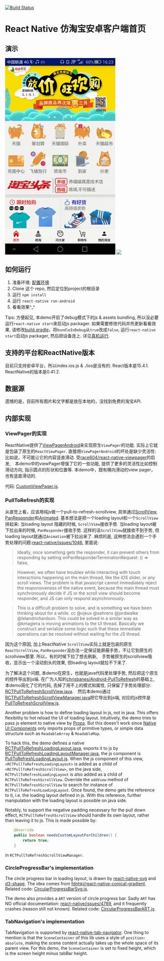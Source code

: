 [![Build Status](https://travis-ci.org/lilong9898/ReactNativeTaobao.svg?branch=master)](https://travis-ci.org/lilong9898/ReactNativeTaobao)

# React Native 仿淘宝安卓客户端首页

## 演示
![](./demo/demo1.gif) ![](./demo/demo2.gif)

## 如何运行
1. 准备环境: [配置环境](http://reactnative.cn/docs/0.41/getting-started.html#content)
2. Clone 这个 repo, 然后定位到project的根目录
3. 运行 `npm install`
4. 运行 `react-native run-android`
5. 看看效果^_^

Tips: 方便起见, 本demo开启了debug模式下的js & assets bundling, 所以没必要运行`react-native start`来启动js packager. 如果需要修改代码并热更新看看效果, 请修改[build.gradle](./android/app/build.gradle)，将`bundleInDebug`从`true`改成`false`, 运行`react-native start`启动js packager, 然后把设备连上. 详见[真机运行](http://reactnative.cn/docs/0.41/running-on-device-android.html#content).

## 支持的平台和ReactNative版本
目前只支持安卓平台，所以index.ios.js & ./ios是没有的. 
React版本是15.4.1. ReactNative的版本是0.41.2.

## 数据源
遗憾的是，目前所有图片和文字都是放在本地的，没找到免费的淘宝API.

## 内部实现

### ViewPager的实现
ReactNative提供了[ViewPagerAndroid](http://reactnative.cn/docs/0.41/viewpagerandroid.html#content)来实现原生`ViewPager`的功能. 实际上它就是包装了原生的`ReactViewPager`. 直接用`ViewPagerAndroid`的坏处是缺少灵活性: 比如说，不可能让它的内容竖直滑动. 受[race604/react-native-viewpager](https://github.com/race604/react-native-viewpager)的启发,　本demo中的viewPager增强了它的一些功能, 提供了更多的灵活性比如控制滑动方向, 指示圆点的形状和位置等. 本demo中，既有横向滑动的view pager，也有竖直滑动的.

代码: [CustomViewPager.js](./view/CustomViewPager.js).

### PullToRefresh的实现
从直觉上看，应该用纯js做一个pull-to-refresh-scrollview, 具体通过[ScrollView](http://reactnative.cn/docs/0.41/scrollview.html#content), [PanResponder](http://reactnative.cn/docs/0.41/panresponder.html#content)和[Animated](http://reactnative.cn/docs/0.41/animated.html#content). 基本想法是把一个loading layout和一个`ScrollView`拼起来: 当loading layout 隐藏的时候, `ScrollView`接收手势. 当loading layout被下拉出来的时候, `PanResponder`接收手势. 这样的话`ScrollView`就接收不到手势, 但loading layout就通过`Animation`被下拉出来了. 麻烦的是, 这种想法会遇到一个手势处理的问题:[react-native/issues/1046](https://github.com/facebook/react-native/issues/1046), 里面说:
> Ideally, once something gets the responder, it can prevent others from responding by setting onPanResponderTerminationRequest: () => false,

> However, we often have troubles while interacting with touch interactions happening on the main thread, like the iOS slider, or any scroll views. The problem is that javascript cannot immediately reject the responsiveness of the native event, because the main thread must synchronously decide if JS or the scroll view should become responder, and JS can only respond asynchronously.

> This is a difficult problem to solve, and is something we have been thinking about for a while. cc @vjeux @sahrens @jordwalke @lelandrichardson. This could be solved in a similar way as @kmagiera is moving animations to the UI thread. Basically we construct and serialize some logic such that these immediate operations can be resolved without waiting for the JS thread.

因为这个原因, 加上ReactNative `ScrollView`实际上就是包装的原生`ReactScrollView`, `PanResponder`没办法一定保证能屏蔽手势，不让它到原生的scrollview那里. 所以，有的时候下拉了想去刷新,　手势被原生的scrollview吸收，显示出一个滚动到头的效果, 但loading layout就拉不下来了.

为了解决这个问题, 本demo在原生，也就是java代码里处理手势, 然后把这个原生的控件导出到js端. 在广为人知的[chrisbanes/Android-PullToRefresh](https://github.com/chrisbanes/Android-PullToRefresh)的基础上, 本demo简化了它的代码, 去掉了用不上的模式和属性, 只保留了手势处理部分: [RCTPullToRefreshScrollView.java](./android/app/src/main/java/com/rntaobao/pullToRefresh/view/RCTPullToRefreshScrollView.java).　然后本demo通过[RCTPullToRefreshScrollViewManager.java](./android/app/src/main/java/com/rntaobao/pullToRefresh/viewManager/RCTPullToRefreshScrollViewManager.java)把它导出到js端, 对应的js控件是[PullToRefreshScrollView.js](./view/PullToRefreshScrollView.js).

Another problem is how to define loading layout in js, not in java. This offers flexibility to hot reload the UI of loading layout. Intuitively, the demo tries to pass js element to native view by [Props](https://facebook.github.io/react-native/docs/props.html). But this doesn't work since [Native UI Components](https://facebook.github.io/react-native/docs/native-components-android.html) only imports props of primitive types, or simple data structure such as `ReadableArray` & `ReadableMap`. 

To hack this, the demo defines a native [RCTPullToRefreshLoadingLayout.java](./android/app/src/main/java/com/rntaobao/pullToRefresh/view/RCTPullToRefreshLoadingLayout.java), exports it to js by [RCTPullToRefreshLoadingLayoutManager.java](./android/app/src/main/java/com/rntaobao/pullToRefresh/viewManager/RCTPullToRefreshLoadingLayoutManager.java), the js component is [PullToRefreshLoadingLayout.js](./view/PullToRefreshLoadingLayout.js). When the js component of this view, `<RCTPullToRefreshLoadingLayout>` is added as a child of `<RCTPullToRefreshScrollView>`, on the java side, `RCTPullToRefreshLoadingLayout` is also added as a child of `RCTPullToRefreshScrollView`. Override the `addView` method of `RCTPullToRefreshScrollView` to search for instance of `RCTPullToRefreshLoadingLayout`. Once found, the demo gets the reference to it, i.e. the loading layout defined in js. With this reference, further manipulation with the loading layout is possible on java side.

Notably, to support the negative padding necessary for the pull down effect, `RCTPullToRefreshScrollView` should handle its own layout, rather than leaving it to js. This is made possible by:
```java
    @Override
    public boolean needsCustomLayoutForChildren() {
        return true;
    }
```
in `RCTPullToRefreshScrollViewManager`.

### CircleProgressBar's implementation

The circle progress bar in loading layout, is drawn by [react-native-svg](https://www.npmjs.com/package/react-native-svg) and [d3-shape](https://www.npmjs.com/package/d3-shape). The idea comes from [fdnhkj/react-native-conical-gradient](https://github.com/fdnhkj/react-native-conical-gradient). Related code: [CircularProgressBarSvg.js](./view/CircularProgressBarSvg.js).

The demo also provides a `ART` version of circle progress bar. Sadly `ART` has NO official documentation: [react-native/issues/4789](https://github.com/facebook/react-native/issues/4789), and it frequently crashes (reason still not known). Related code: [CircularProgressBarART.js](./view/CircularProgressBarART.js).

### TabNavigation's implementation
TabNavigation is supported by [react-native-tab-navigator](https://www.npmjs.com/package/react-native-tab-navigator). One thing to mention is that the `SceneContainer` of this lib uses a style of `position: absolute`, making the scene content actually takes up the whole space of its parent view. For this demo, the `SceneContainer` is set to fixed height, which is the screen height minus tabBar height.

